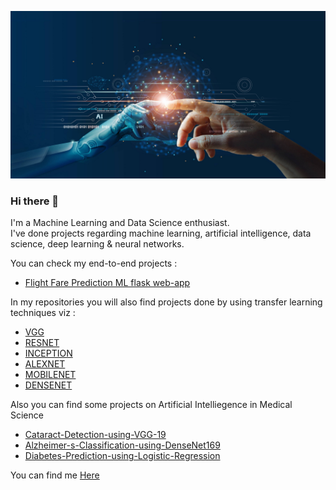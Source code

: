 ![Screenshot](git1.png)

### Hi there 👋

I'm a Machine Learning and Data Science enthusiast.  <br />
I've done projects regarding machine learning, artificial intelligence, data science, deep learning & neural networks.  <br />


You can check my end-to-end projects :
* [Flight Fare Prediction ML flask web-app](https://github.com/Prajwal10031999/Flight-Fare-Prediction-ML-Web-App-With-Deployment)


In my repositories you will also find projects done by using transfer learning techniques viz :<br />

* [VGG](https://github.com/Prajwal10031999/Cataract-Detection-using-VGG-19)
* [RESNET](https://github.com/Prajwal10031999/Cats-or-Dogs-Classification-using-CNN-with-RESNET-50)
* [INCEPTION](https://github.com/Prajwal10031999/Dog-Breed-Classification-Using-InceptionV3)
* [ALEXNET](https://github.com/Prajwal10031999/Scene-Prediction-using-CNN-with-AlexNet)
* [MOBILENET](https://github.com/Prajwal10031999/Face-Mask-Detection-Using-MobileNETV2-)
* [DENSENET](https://github.com/Prajwal10031999/Alzheimer-s-Classification-using-DenseNet169)


Also you can find some projects on Artificial Intelliegence in Medical Science
* [Cataract-Detection-using-VGG-19](https://github.com/Prajwal10031999/Cataract-Detection-using-VGG-19)
* [Alzheimer-s-Classification-using-DenseNet169](https://github.com/Prajwal10031999/Alzheimer-s-Classification-using-DenseNet169)
* [Diabetes-Prediction-using-Logistic-Regression](https://github.com/Prajwal10031999/Diabetes-Prediction-using-Logistic-Regression)


You can find me [Here](www.linkedin.com/in/prajwal-shegaonkar-b94a23183)
